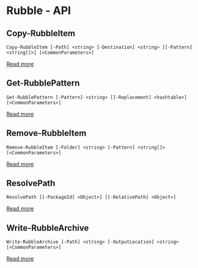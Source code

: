 # Rubble - API

##  Copy-RubbleItem
    Copy-RubbleItem [-Path] <string> [-Destination] <string> [[-Pattern] <string[]>] [<CommonParameters>]


 [Read more](Copy-RubbleItem.md)
##  Get-RubblePattern
    Get-RubblePattern [-Pattern] <string> [[-Replacement] <hashtable>] [<CommonParameters>]


 [Read more](Get-RubblePattern.md)
##  Remove-RubbleItem
    Remove-RubbleItem [-Folder] <string> [-Pattern] <string[]> [<CommonParameters>]


 [Read more](Remove-RubbleItem.md)
##  ResolvePath
    ResolvePath [[-PackageId] <Object>] [[-RelativePath] <Object>]


 [Read more](ResolvePath.md)
##  Write-RubbleArchive
    Write-RubbleArchive [-Path] <string> [-OutputLocation] <string> [<CommonParameters>]


 [Read more](Write-RubbleArchive.md)

